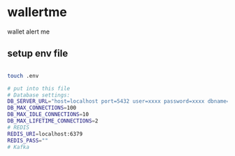 # wallertme
wallet alert me


## setup env file

```bash

touch .env

# put into this file
# Database settings:
DB_SERVER_URL="host=localhost port=5432 user=xxxx password=xxxx dbname=xxxx sslmode=disable"
DB_MAX_CONNECTIONS=100
DB_MAX_IDLE_CONNECTIONS=10
DB_MAX_LIFETIME_CONNECTIONS=2
# REDIS
REDIS_URI=localhost:6379
REDIS_PASS=""
# Kafka
```
